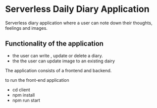 # Serverless Daily Diary Application

Serverless diary application where a user can note down their thoughts, feelings and images.


## Functionality of the application

- the user can write , update or delete a diary.
- the the user can update image to an existing dairy


The application consists of a frontend and backend.

to run the front-end application
- cd client
- npm install
- npm run start
